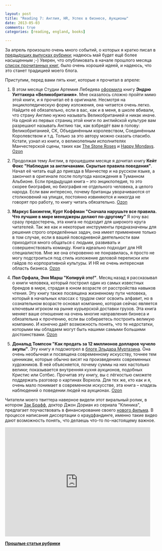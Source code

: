 ```yaml
---

layout: post
title: "Reading 7: Англия, HR, Успех в бизнесе, Аукционы"
date: 2013-05-03
comments: true
categories: [reading, england, books]

---
```


За апрель произошло очень много событий, о которых я кратко писал в [предыдущих выпусках рубрики](http://blog.vonoiral.com/tag/reading); надеюсь май будет ещё более насыщенным ;-) Уверен, что опубликовать в начале прошлого месяца [список прочитанных книг](http://blog.vonoiral.com/post/reading-3-75), было очень хорошей идеей, и надеюсь, что это станет традицией моего блога.

<!-- more -->

Приступим, перед вами пять книг, которые я прочитал в апреле:

1. В этом месяце Студии Артемия Лебедева [оформила](http://www.artlebedev.ru/everything/ripol/whitaker-britain/) книгу **Эндрю Уиттакера «Великобритания»**. Мне оказалось сложно пройти мимо этой книги, и я прочитал её в оригинале. Несмотря на энциклопедическую форму изложения, она читается очень легко. Найдите её обязательно, если в вас, как и в меня, в школе вбивали, что страну Англию нужно называть Великобританией и никак иначе. На одной из первых страниц этой книги по английской культуре вам разрешают называть Англию так, как взбредёт вам в голову: Великобританией, СК, Объединённым королевством, Соединённым Королевством и т.д. Только за это автору можно сказать спасибо. Кстати, узнал из книги, о великолепным исполнителях Манчестерской сцены, таких как [The Stone Roses](http://www.thestoneroses.org) и [Happy Mondays](http://www.happymondaysonline.com). [Ozon](http://www.ozon.ru/context/detail/id/20350860/)

2. Продолжая тему Англии, в прошедшем месяце я дочитал книгу **Кейт Фокс "Наблюдая за англичанами. Скрытые правила поведения"**. Начал её читать ещё до приезда в Манчестер и на русском языке, а закончил в оригинале после полугода нахождения в Туманном Альбионе. Если предыдущая книга – это энциклопедия, то это скорее биография, но биография не отдельного человека, а целого народа. Если вам интересно, почему британцы уворачиваются от столкновений на улицах, постоянно извиняются и никогда не говорят про работу, то книгу читать обязательно. [Ozon](http://www.ozon.ru/context/detail/id/3768837/)

3. **Маркус Бакингем, Курт Коффман "Сначала нарушьте все правила. Что лучшие в мире менеджеры делают по-другому"** Я хочу вас сразу предостеречь, эта книга не подходит для широкого круга читателей. Так же как и некоторые инструменты предназначены для решения строго определённых задач, она имеет применение только в том случае, если в вашей повседневной деятельности вам приходится много общаться с людьми, развивать и совершенствовать команду. Книга идеально подходит для HR специалистов. Мне же она откровенно не понравилась, я просто не могу подстроиться под стиль изложение деловой переписки или гайдов по корпоративной культуры. И HR не очень интересная область бизнеса. [Ozon](http://www.ozon.ru/context/detail/id/5136619/)

4. **Пол Орфала, Энн Марш "Копируй это!"**. Месяц назад я рассказывал о книги человека, который построил один из самых известных брендов в мире, страдая в юном возрасте от расстройства навыков чтения. Эту книгу также посвящена жизненному пути человека, который в начальных классах с трудом смог освоить алфавит, но в сознательном возрасте основал компанию, которая сейчас является ключевым игроком на рынке курьерской доставки грузов. Эта книга меняет ваше отношение на очень многие направления бизнеса и обязательна к прочтению, если вы собираетесь построить великую компанию. И конечно даёт возможность понять, что те недостатки, которыми мы обладаем могут быть нашими самыми большими достоинствами. [Ozon](http://www.ozon.ru/context/detail/id/2873215/)

5. **Дональд Томпсон "Как продать за 12 миллионов долларов чучело акулы"**. Эту книгу я подсмотрел в [блоге Эльдара Муртазина](http://mrmurtazin.com). Она очень необычная и посвящена современному искусству, точнее тем ценникам, которые обычно висят на произведениях современных художников. В ней объясняется, почему суммы на них настолько велики; показывается внутренняя кухня аукционов, подобных Кристис или Сотбис. Прочитав эту книгу, вы с лёгкостью сможете поддержать разговор о картинах Ворхола. Для тех же, кто как и я, очень мало понимает в современном искусстве, эта книга – кладезь наблюдений о поведении людей на аукционах. [Ozon](http://www.ozon.ru/context/detail/id/18077122/)

Читатели моего твиттера наверное видели этот виральный ролик, в котором [Зак Брафф](http://vk.com/realzachbraff), доктор Джон Дориан из сериала "Клиника", предлагает поучаствовать в финансирование своего [нового фильма](http://www.kickstarter.com/projects/1869987317/wish-i-was-here-1). В процессе написания диссертации о краудфандинге, именно такие видео дают возможность понять, что делаешь что-то по-настоящему важное. 

<iframe width="480" height="360" src="http://www.kickstarter.com/projects/1869987317/wish-i-was-here-1/widget/video.html" frameborder="0"> </iframe>

[**Прошлые статьи рубрики**](http://blog.vonoiral.com/blog/categories/reading/)